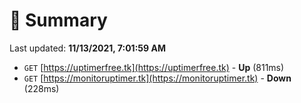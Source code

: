 # 📖 Summary
Last updated: **11/13/2021, 7:01:59 AM**

- `GET` [https://uptimerfree.tk](https://uptimerfree.tk) - **Up** (811ms)
- `GET` [https://monitoruptimer.tk](https://monitoruptimer.tk) - **Down** (228ms)
